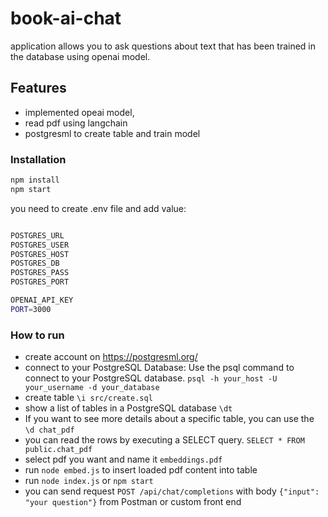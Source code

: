 # book-ai-chat

application allows you to ask questions about text that has been trained in the database using openai model.

## Features

- implemented opeai model,
- read pdf using langchain
- postgresml to create table and train model

### Installation

```bash
npm install
npm start
```

you need to create .env file and add value:

```bash

POSTGRES_URL
POSTGRES_USER
POSTGRES_HOST
POSTGRES_DB
POSTGRES_PASS
POSTGRES_PORT

OPENAI_API_KEY
PORT=3000

```

### How to run

- create account on https://postgresml.org/
- connect to your PostgreSQL Database: Use the psql command to connect to your PostgreSQL database. `psql -h your_host -U your_username -d your_database`
- create table `\i src/create.sql`
- show a list of tables in a PostgreSQL database `\dt`
- If you want to see more details about a specific table, you can use the `\d chat_pdf`
- you can read the rows by executing a SELECT query. `SELECT * FROM public.chat_pdf`
- select pdf you want and name it `embeddings.pdf`
- run `node embed.js` to insert loaded pdf content into table
- run `node index.js` or `npm start`
- you can send request `POST /api/chat/completions` with body `{"input": "your question"}` from Postman or custom front end
